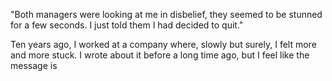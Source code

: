 "Both managers were looking at me in disbelief, they seemed to be stunned for a few seconds. I just told them I had decided to quit."

Ten years ago, I worked at a company where, slowly but surely, I felt more and more stuck. I wrote about it before a long time ago, but I feel like the message is  